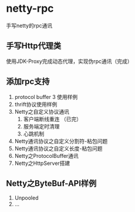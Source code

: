 # netty-rpc
手写netty的rpc通讯

## 手写Http代理类
使用JDK-Proxy完成动态代理，实现伪rpc通讯（完成）

## 添加rpc支持
1. protocol buffer 3 使用样例
2. thrift协议使用样例
3. Netty之自定义协议通讯
    1. 客户端断线重连 （已完）
    2. 服务端定时清理 
    3. 心跳机制
4. Netty通讯协议之自定义分割符-粘包问题
5. Netty通讯协议之自定义长度-粘包问题
6. Netty之ProtocolBuffer通讯
7. Netty之HttpServer搭建

## Netty之ByteBuf-API样例
1. Unpooled
2. ...
